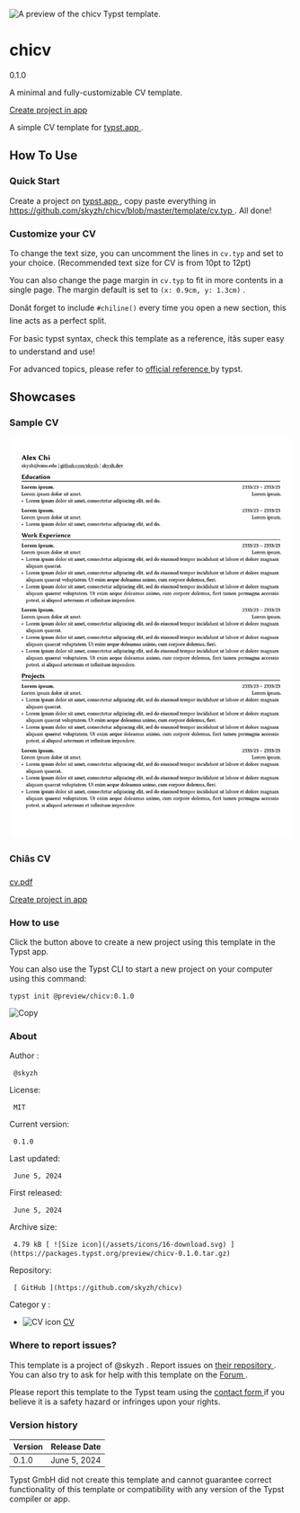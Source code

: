 ![A preview of the chicv Typst
template.](https://packages.typst.org/preview/thumbnails/chicv-0.1.0-small.webp)

#  chicv

0.1.0

A minimal and fully-customizable CV template.

[ Create project in app ](/app?template=chicv&version=0.1.0)

A simple CV template for [ typst.app ](https://typst.app/) .

##  How To Use

###  Quick Start

Create a project on [ typst.app ](https://typst.app/) , copy paste everything
in [ https://github.com/skyzh/chicv/blob/master/template/cv.typ
](https://github.com/skyzh/chicv/blob/master/template/cv.typ) . All done!

###  Customize your CV

To change the text size, you can uncomment the lines in ` cv.typ ` and set to
your choice. (Recommended text size for CV is from 10pt to 12pt)

You can also change the page margin in ` cv.typ ` to fit in more contents in a
single page. The margin default is set to ` (x: 0.9cm, y: 1.3cm) ` .

Donât forget to include ` #chiline() ` every time you open a new section,
this line acts as a perfect split.

For basic typst syntax, check this template as a reference, itâs super easy
to understand and use!

For advanced topics, please refer to [ official reference
](https://typst.app/docs/reference/) by typst.

##  Showcases

###  Sample CV

![Preview](https://github.com/typst/packages/raw/main/packages/preview/chicv/0.1.0/cv.png)

###  Chiâs CV

[ cv.pdf ](https://skyzh.github.io/files/cv.pdf)

[ Create project in app ](/app?template=chicv&version=0.1.0)

###  How to use

Click the button above to create a new project using this template in the
Typst app.

You can also use the Typst CLI to start a new project on your computer using
this command:

    
    
    typst init @preview/chicv:0.1.0

![Copy](/assets/icons/16-copy.svg)

###  About

Author  :

     @skyzh 
License:

     MIT 
Current version:

     0.1.0 
Last updated:

     June 5, 2024 
First released:

     June 5, 2024 
Archive size:

     4.79 kB [ ![Size icon](/assets/icons/16-download.svg) ](https://packages.typst.org/preview/chicv-0.1.0.tar.gz)
Repository:

     [ GitHub ](https://github.com/skyzh/chicv)
Categor  y  :

    

  * ![CV icon](/assets/icons/16-user.svg) [ CV ](https://typst.app/universe/search/?category=cv)

###  Where to report issues?

This  template  is a project of  @skyzh  .  Report issues on  [ their
repository ](https://github.com/skyzh/chicv) .  You can also try to ask for
help with this  template  on the  [ Forum ](https://forum.typst.app) .

Please report this  template  to the Typst team using the  [ contact form
](https://typst.app/contact) if you believe it is a safety hazard or infringes
upon your rights.

###  Version history

Version  |  Release Date   
---|---  
0.1.0  |  June 5, 2024   
  
Typst GmbH did not create this  template  and cannot guarantee correct
functionality of this  template  or compatibility with any version of the
Typst compiler or app.

